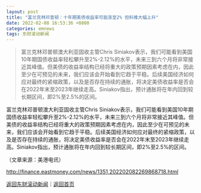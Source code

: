 ```yaml
---
layout: post
title: "富兰克林邓普顿：十年期美债收益率可能涨至2% 但料难大幅上升"
date: 2022-02-08 16:53:36 +0800
categories: emnews
tags: 东财滚动新闻
---
```

> 富兰克林邓普顿澳大利亚固收主管Chris Siniakov表示，我们可能看到美国10年期国债收益率轻松攀升至2%-2.12%的水平，未来三到六个月将非常接近其峰值。但美债的收益率结构已经将重大的政策预期因素考虑在内，因此至少在可预见的未来，我们应该会开始看到它趋于平稳。后续美国经济如何应对最终的紧缩政策，以及是否存在持续的通胀，将决定美债收益率是否会在2022年末至2023年继续走高。Siniakov指出，预计通胀将在年内回到较长期区间，即2%至2.5%的区间。

<p>富兰克林邓普顿澳大利亚固收主管Chris Siniakov表示，我们可能看到美国10年期国债收益率轻松攀升至2%-2.12%的水平，未来三到六个月将非常接近其峰值。但美债的收益率结构已经将重大的政策预期因素考虑在内，因此至少在可预见的未来，我们应该会开始看到它趋于平稳。后续美国经济如何应对最终的紧缩政策，以及是否存在持续的通胀，将决定美债收益率是否会在2022年末至2023年继续走高。Siniakov指出，预计通胀将在年内回到较长期区间，即2%至2.5%的区间。 </p><p class="em_media">（文章来源：美港电讯）</p>

<http://finance.eastmoney.com/news/1351,202202082269868718.html>

[返回东财滚动新闻](//finews.withounder.com/emnews/)｜[返回首页](//finews.withounder.com/)
